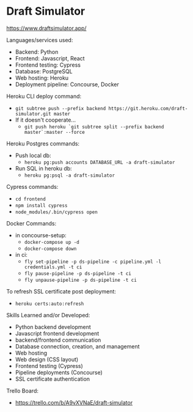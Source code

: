 # Draft Simulator

https://www.draftsimulator.app/

Languages/services used:
* Backend: Python
* Frontend: Javascript, React
* Frontend testing: Cypress
* Database: PostgreSQL
* Web hosting: Heroku
* Deployment pipeline: Concourse, Docker

Heroku CLI deploy command:
* `git subtree push --prefix backend https://git.heroku.com/draft-simulator.git master`
* If it doesn't cooperate...
    * ``git push heroku `git subtree split --prefix backend master`:master --force``

Heroku Postgres commands:
* Push local db:
    * `heroku pg:push accounts DATABASE_URL -a draft-simulator`
* Run SQL in heroku db:
    * `heroku pg:psql -a draft-simulator`

Cypress commands:
* `cd frontend`
* `npm install cypress`
* `node_modules/.bin/cypress open`

Docker Commands:
* in concourse-setup:
    * `docker-compose up -d`
    * `docker-compose down`
* in ci:
    * `fly set-pipeline -p ds-pipeline -c pipeline.yml -l credentials.yml -t ci`
    * `fly pause-pipeline -p ds-pipeline -t ci`
    * `fly unpause-pipeline -p ds-pipeline -t ci`

To refresh SSL certificate post deployment:
* `heroku certs:auto:refresh`

Skills Learned and/or Developed:
* Python backend development
* Javascript frontend development
* backend/frontend communication
* Database connection, creation, and management
* Web hosting
* Web design (CSS layout)
* Frontend testing (Cypress)
* Pipeline deployments (Concourse)
* SSL certificate authentication

Trello Board:
* https://trello.com/b/A9vXVNaE/draft-simulator
